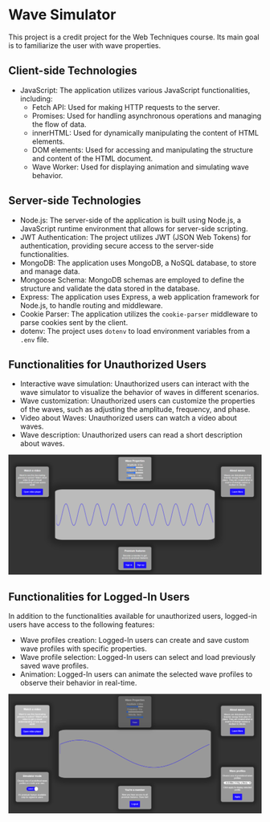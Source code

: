 # Wave Simulator

This project is a credit project for the Web Techniques course. Its main goal is to familiarize the user with wave properties. 

## Client-side Technologies

- JavaScript: The application utilizes various JavaScript functionalities, including:
  - Fetch API: Used for making HTTP requests to the server.
  - Promises: Used for handling asynchronous operations and managing the flow of data.
  - innerHTML: Used for dynamically manipulating the content of HTML elements.
  - DOM elements: Used for accessing and manipulating the structure and content of the HTML document.
  - Wave Worker: Used for displaying animation and simulating wave behavior.
  
## Server-side Technologies

- Node.js: The server-side of the application is built using Node.js, a JavaScript runtime environment that allows for server-side scripting.
- JWT Authentication: The project utilizes JWT (JSON Web Tokens) for authentication, providing secure access to the server-side functionalities.
- MongoDB: The application uses MongoDB, a NoSQL database, to store and manage data.
- Mongoose Schema: MongoDB schemas are employed to define the structure and validate the data stored in the database.
- Express: The application uses Express, a web application framework for Node.js, to handle routing and middleware.
- Cookie Parser: The application utilizes the `cookie-parser` middleware to parse cookies sent by the client.
- dotenv: The project uses `dotenv` to load environment variables from a `.env` file.

## Functionalities for Unauthorized Users

- Interactive wave simulation: Unauthorized users can interact with the wave simulator to visualize the behavior of waves in different scenarios.
- Wave customization: Unauthorized users can customize the properties of the waves, such as adjusting the amplitude, frequency, and phase.
- Video about Waves: Unauthorized users can watch a video about waves.
- Wave description: Unauthorized users can read a short description about waves.

![App View for Unauthorized Users](./docs/images/signed_out_user_view.png)

## Functionalities for Logged-In Users

In addition to the functionalities available for unauthorized users, logged-in users have access to the following features:


- Wave profiles creation: Logged-In users can create and save custom wave profiles with specific properties.
- Wave profile selection: Logged-In users can select and load previously saved wave profiles.
- Animation: Logged-In users can animate the selected wave profiles to observe their behavior in real-time.

![App View for Logged-In User](./docs/images/signed_in_user_view.png)
